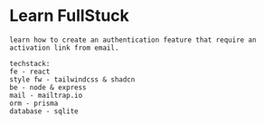 # Learn FullStuck

    learn how to create an authentication feature that require an activation link from email.

    techstack:
    fe - react
    style fw - tailwindcss & shadcn
    be - node & express
    mail - mailtrap.io
    orm - prisma
    database - sqlite
